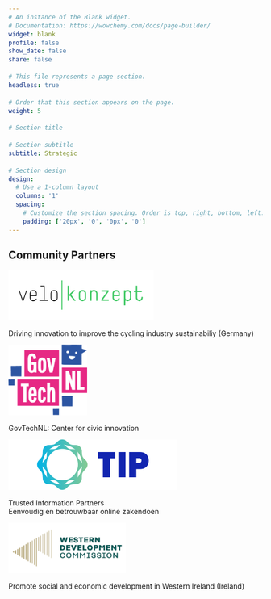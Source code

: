 ```yaml
---
# An instance of the Blank widget.
# Documentation: https://wowchemy.com/docs/page-builder/
widget: blank
profile: false
show_date: false
share: false

# This file represents a page section.
headless: true

# Order that this section appears on the page.
weight: 5

# Section title

# Section subtitle
subtitle: Strategic

# Section design
design:
  # Use a 1-column layout
  columns: '1'
  spacing:
    # Customize the section spacing. Order is top, right, bottom, left.
    padding: ['20px', '0', '0px', '0']
---
```


<div class="container mb-5">
    <!-- Title -->
    <h2 class="text-center font-weight-bold">Community Partners</h2>
    <!-- Rows -->
    <div class="row align-items-top text-center mt-4 mb-5">
        <div class="col text-center">
            <a href="https://www.velokonzept.de/"_blank">
                <img src="./logos/velokonzept.svg" alt="Velokonzept" style="max-width:90%;margin:auto;height:100px" />
            </a>
        </div>
        <div class="col text-center">
            <p class="pt-2">Driving innovation to improve the cycling industry sustainabiliy (Germany)</p>
        </div>
    </div>
    <div class="row align-items-top text-center mt-4 mb-5">
        <div class="col text-center">
            <a href="https://govtechnl.nl" target="_blank">
                <img src="./logos/govtechnl.svg" alt="GovTechNL logo" style="max-width: 100%; margin: auto; height: 140px;" />
            </a>
        </div>
        <div class="col text-center">
            <p class="pt-2">GovTechNL: Center for civic innovation</p>
        </div>
    </div>   
    <div class="row align-items-top text-center mt-4 mb-5">
        <div class="col text-center">
            <a href="https://www.trustedinformationpartners.nl/" target="_blank">
                <img src="./logos/tip.svg" alt="TIP logo" style="max-width: 100%; margin: auto; height: 100px;" />
            </a>
        </div>
        <div class="col text-center">
            <p class="pt-2">Trusted Information Partners<br/>Eenvoudig en betrouwbaar online zakendoen</p>
        </div>
    </div>   
    <div class="row align-items-top text-center mt-4 mb-5">
        <div class="col text-center">
            <a href="https://westerndevelopment.ie/"_blank">
                <img src="./logos/wdc.png" alt="Western Development Commission logo" style="max-width:90%;margin:auto;height:100px" />
            </a>
        </div>
        <div class="col text-center">
            <p class="pt-2">Promote social and economic development in Western Ireland (Ireland)</p>
        </div>
    </div>
</div>

